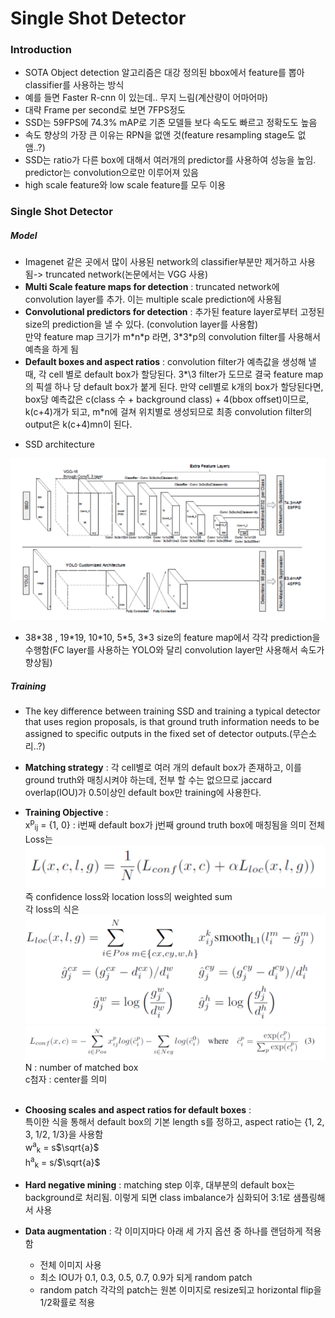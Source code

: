 # Single Shot Detector 

### Introduction

-  SOTA Object detection 알고리즘은 대강 정의된 bbox에서 feature를 뽑아 classifier를 사용하는 방식  
-  예를 들면 Faster R-cnn 이 있는데.. 무지 느림(계산량이 어마어마)
-  대략 Frame per second로 보면 7FPS정도
-  SSD는 59FPS에 74.3% mAP로 기존 모델들 보다 속도도 빠르고 정확도도 높음
-  속도 향상의 가장 큰 이유는 RPN을 없앤 것(feature resampling stage도 없앰..?)
-  SSD는 ratio가 다른 box에 대해서 여러개의 predictor를 사용하여 성능을 높임. predictor는 convolution으로만 이루어져 있음
- high scale feature와 low scale feature를 모두 이용

### Single Shot Detector
##### Model

- Imagenet 같은 곳에서 많이 사용된 network의 classifier부분만 제거하고 사용됨-> truncated network(논문에서는 VGG 사용)
- __Multi Scale feature maps for detection__ : truncated network에 convolution layer를 추가. 이는 multiple scale prediction에 사용됨
- __Convolutional predictors for detection__ : 추가된 feature layer로부터 고정된 size의 prediction을 낼 수 있다. (convolution layer를 사용함)  
만약 feature map 크기가 m\*n\*p 라면, 3\*3\*p의 convolution filter를 사용해서 예측을 하게 됨
- **Default boxes and aspect ratios** : convolution filter가 예측값을 생성해 낼 때, 각 cell 별로 default box가 할당된다. 3\*\3 filter가 도므로 결국 feature map의 픽셀 하나 당 default box가 붙게 된다. 만약 cell별로 k개의 box가 할당된다면, box당 예측값은 c(class 수 + background class) + 4(bbox offset)이므로, k(c+4)개가 되고, m\*n에 걸쳐 위치별로 생성되므로 최종 convolution filter의 output은 k(c+4)mn이 된다. 

* SSD architecture
<img src = './image/ssd_1.png'>

* 38\*38 , 19\*19, 10\*10, 5\*5, 3\*3 size의 feature map에서 각각 prediction을 수행함(FC layer를 사용하는 YOLO와 달리 convolution layer만 사용해서 속도가 향상됨) 

##### Training
- The key difference between training SSD and training a typical detector that uses region proposals, is that ground truth information needs to be assigned to specific outputs in the fixed set of detector outputs.(무슨소리..?)
- **Matching strategy** : 각 cell별로 여러 개의 default box가 존재하고, 이를 ground truth와 매칭시켜야 하는데, 전부 할 수는 없으므로 jaccard overlap(IOU)가 0.5이상인 default box만 training에 사용한다.
- **Training Objective** :   
  x<sup>p</sup><sub>ij</sub>  = {1, 0} : i번째 default box가 j번째 ground truth box에 매칭됨을 의미
  전체 Loss는  
  <img src='./image/ssd_2.png'>  
  즉 confidence loss와 location loss의 weighted sum  
  각 loss의 식은
  <img src='./image/ssd_3.png'>
  <img src='./image/ssd_4.png'>  
  N : number of matched box  
  c첨자 : center를 의미  
  <br>
- **Choosing scales and aspect ratios for default boxes** :   
  특이한 식을 통해서 default box의 기본 length s를 정하고, aspect ratio는 {1, 2, 3, 1/2, 1/3}을 사용함  
  w<sup>a</sup><sub>k</sub> = s$\sqrt{a}$  
  h<sup>a</sup><sub>k</sub> = s/$\sqrt{a}$   


- **Hard negative mining** : matching step 이후, 대부분의 default box는 background로 처리됨. 이렇게 되면 class imbalance가 심화되어 3:1로 샘플링해서 사용

- **Data augmentation** : 각 이미지마다 아래 세 가지 옵션 중 하나를 랜덤하게 적용함   
  - 전체 이미지 사용
  - 최소 IOU가 0.1, 0.3, 0.5, 0.7, 0.9가 되게 random patch
  - random patch
  각각의 patch는 원본 이미지로 resize되고 horizontal flip을 1/2확률로 적용